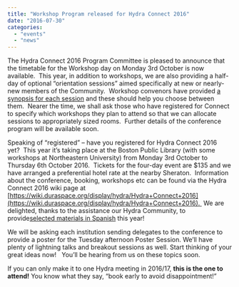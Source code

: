 ```yaml
---
title: "Workshop Program released for Hydra Connect 2016"
date: "2016-07-30"
categories: 
  - "events"
  - "news"
---
```


The Hydra Connect 2016 Program Committee is pleased to announce that the timetable for the Workshop day on Monday 3rd October is now available.  This year, in addition to workshops, we are also providing a half-day of optional “orientation sessions” aimed specifically at new or nearly-new members of the Community.  Workshop convenors have provided [a synopsis for each session](https://wiki.duraspace.org/display/hydra/Hydra+Connect+2016%3A++Workshops) and these should help you choose between them.  Nearer the time, we shall ask those who have registered for Connect to specify which workshops they plan to attend so that we can allocate sessions to appropriately sized rooms.  Further details of the conference program will be available soon.

Speaking of “registered” – have you registered for Hydra Connect 2016 yet?  This year it’s taking place at the Boston Public Library (with some workshops at Northeastern University) from Monday 3rd October to Thursday 6th October 2016.  Tickets for the four-day event are $135 and we have arranged a preferential hotel rate at the nearby Sheraton.  Information about the conference, booking, workshops etc can be found via the Hydra Connect 2016 wiki page at [https://wiki.duraspace.org/display/hydra/Hydra+Connect+2016](https://wiki.duraspace.org/display/hydra/Hydra+Connect+2016).  We are delighted, thanks to the assistance our Hydra Community, to provide[selected materials in Spanish](https://wiki.duraspace.org/display/hydra/Hydra+Connect+2016#HydraConnect2016-%C2%BFQu%C3%A9esHydraConnect?) this year!

We will be asking each institution sending delegates to the conference to provide a poster for the Tuesday afternoon Poster Session. We’ll have plenty of lightning talks and breakout sessions as well. Start thinking of your great ideas now!   You’ll be hearing from us on these topics soon.

If you can only make it to one Hydra meeting in 2016/17, **this is the one to attend!** You know what they say, “book early to avoid disappointment!”

